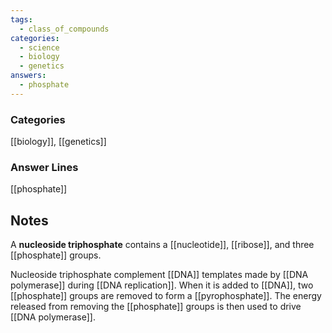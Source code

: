 ```yaml
---
tags:
  - class_of_compounds
categories:
  - science
  - biology
  - genetics
answers:
  - phosphate
---
```

### Categories
[[biology]], [[genetics]]

### Answer Lines
[[phosphate]]
## Notes
A **nucleoside triphosphate** contains a [[nucleotide]], [[ribose]], and three [[phosphate]] groups.

Nucleoside triphosphate complement [[DNA]] templates made by [[DNA polymerase]] during [[DNA replication]]. When it is added to [[DNA]], two [[phosphate]] groups are removed to form a [[pyrophosphate]]. The energy released from removing the [[phosphate]] groups is then used to drive [[DNA polymerase]].
